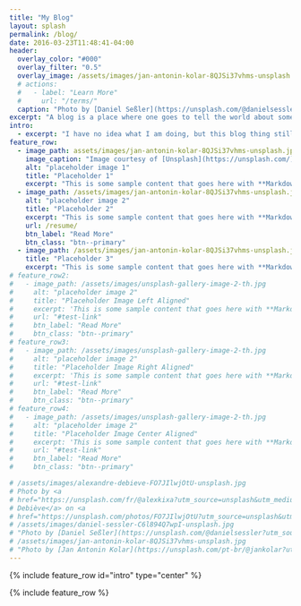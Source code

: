 ```yaml
---
title: "My Blog"
layout: splash
permalink: /blog/
date: 2016-03-23T11:48:41-04:00
header:
  overlay_color: "#000"
  overlay_filter: "0.5"
  overlay_image: /assets/images/jan-antonin-kolar-8QJSi37vhms-unsplash.jpg
  # actions:
  #   - label: "Learn More"
  #     url: "/terms/"
  caption: "Photo by [Daniel Seßler](https://unsplash.com/@danielsessler?utm_source=unsplash&utm_medium=referral&utm_content=creditCopyText) on [**Unsplash**](https://unsplash.com/photos/C6l894Q7wpI?utm_source=unsplash&utm_medium=referral&utm_content=creditCopyText)"
excerpt: "A blog is a place where one goes to tell the world about something interesting. But usually it comes down to either complaints or achivements. And I choose to do the later."
intro: 
  - excerpt: "I have no idea what I am doing, but this blog thing still interests me, so I guess I will do something."
feature_row:
  - image_path: assets/images/jan-antonin-kolar-8QJSi37vhms-unsplash.jpg
    image_caption: "Image courtesy of [Unsplash](https://unsplash.com/)"
    alt: "placeholder image 1"
    title: "Placeholder 1"
    excerpt: "This is some sample content that goes here with **Markdown** formatting."
  - image_path: /assets/images/jan-antonin-kolar-8QJSi37vhms-unsplash.jpg
    alt: "placeholder image 2"
    title: "Placeholder 2"
    excerpt: "This is some sample content that goes here with **Markdown** formatting."
    url: /resume/
    btn_label: "Read More"
    btn_class: "btn--primary"
  - image_path: /assets/images/jan-antonin-kolar-8QJSi37vhms-unsplash.jpg
    title: "Placeholder 3"
    excerpt: "This is some sample content that goes here with **Markdown** formatting."
# feature_row2:
#   - image_path: /assets/images/unsplash-gallery-image-2-th.jpg
#     alt: "placeholder image 2"
#     title: "Placeholder Image Left Aligned"
#     excerpt: 'This is some sample content that goes here with **Markdown** formatting. Left aligned with `type="left"`'
#     url: "#test-link"
#     btn_label: "Read More"
#     btn_class: "btn--primary"
# feature_row3:
#   - image_path: /assets/images/unsplash-gallery-image-2-th.jpg
#     alt: "placeholder image 2"
#     title: "Placeholder Image Right Aligned"
#     excerpt: 'This is some sample content that goes here with **Markdown** formatting. Right aligned with `type="right"`'
#     url: "#test-link"
#     btn_label: "Read More"
#     btn_class: "btn--primary"
# feature_row4:
#   - image_path: /assets/images/unsplash-gallery-image-2-th.jpg
#     alt: "placeholder image 2"
#     title: "Placeholder Image Center Aligned"
#     excerpt: 'This is some sample content that goes here with **Markdown** formatting. Centered with `type="center"`'
#     url: "#test-link"
#     btn_label: "Read More"
#     btn_class: "btn--primary"

# /assets/images/alexandre-debieve-FO7JIlwjOtU-unsplash.jpg
# Photo by <a
# href="https://unsplash.com/fr/@alexkixa?utm_source=unsplash&utm_medium=referral&utm_content=creditCopyText">Alexandre
# Debiève</a> on <a
# href="https://unsplash.com/photos/FO7JIlwjOtU?utm_source=unsplash&utm_medium=referral&utm_content=creditCopyText"><strong>Unsplash</strong></a>
# /assets/images/daniel-sessler-C6l894Q7wpI-unsplash.jpg
# "Photo by [Daniel Seßler](https://unsplash.com/@danielsessler?utm_source=unsplash&utm_medium=referral&utm_content=creditCopyText) on [**Unsplash**](https://unsplash.com/photos/C6l894Q7wpI?utm_source=unsplash&utm_medium=referral&utm_content=creditCopyText)"
# /assets/images/jan-antonin-kolar-8QJSi37vhms-unsplash.jpg
# "Photo by [Jan Antonin Kolar](https://unsplash.com/pt-br/@jankolar?utm_source=unsplash&utm_medium=referral&utm_content=creditCopyText) on [**Unsplash**](https://unsplash.com/photos/8QJSi37vhms?utm_source=unsplash&utm_medium=referral&utm_content=creditCopyText)"
---
```


{% include feature_row id="intro" type="center" %}

{% include feature_row %}

<!-- {% include feature_row id="feature_row2" type="left" %} -->

<!-- {% include feature_row id="feature_row3" type="right" %} -->

<!-- {% include feature_row id="feature_row4" type="center" %} -->
  
